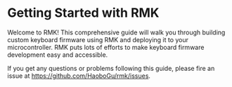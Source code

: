 # Getting Started with RMK

Welcome to RMK! This comprehensive guide will walk you through building custom keyboard firmware using RMK and deploying it to your microcontroller. RMK puts lots of efforts to make keyboard firmware development easy and accessible.

If you get any questions or problems following this guide, please fire an issue at <https://github.com/HaoboGu/rmk/issues>.
